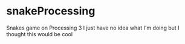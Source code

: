 # snakeProcessing
Snakes game on Processing 3
I just have no idea what I'm doing but I thought this would be cool
